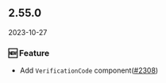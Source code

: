 ## 2.55.0

2023-10-27

### 🆕 Feature

- Add `VerificationCode` component([#2308](https://github.com/arco-design/arco-design/pull/2308))

